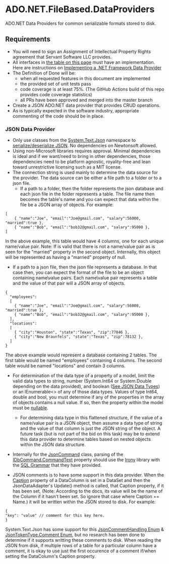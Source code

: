 # ADO.NET.FileBased.DataProviders
ADO.NET Data Providers for common serializable formats stored to disk.

## Requirements
- You will need to sign an Assignment of Intellectual Property Rights agreement that Servant Software LLC provides.
- All interfaces in [the table on this page](https://learn.microsoft.com/en-us/previous-versions/aa720599(v=vs.71)) must have an implementation.  Here are instructions on [Implementing a .NET Framework Data Provider](https://learn.microsoft.com/en-us/previous-versions/aa720164(v=vs.71))
- The Definition of Done will be:
  - when all requested features in this document are implemented
  - the provided set of unit tests pass
  - code coverage is at least 75%. (The GitHub Actions build of this repo provides code coverage statistics)
  - all PRs have been approved and merged into the master branch
- Create a JSON ADO.NET data provider that provides CRUD operations.
- As is typically expected in the software industry, appropriate commenting of the code should be in place.

### JSON Data Provider
- Only use classes from the [System.Text.Json](https://learn.microsoft.com/en-us/dotnet/api/system.text.json) namespace to [serialize/deserialize JSON](https://learn.microsoft.com/en-us/dotnet/standard/serialization/system-text-json/how-to?pivots=dotnet-7-0).  No dependencies on Newtonsoft allowed.
- Using non-Microsoft libraries requires approval.  Minimal dependencies is ideal and if we want/need to bring in other dependencies, those dependencies need to be platform agnostic, royality-free and lean toward unrestrictive licensing such as a MIT license. 
- The connection string is used mainly to determine the data source for the provider.  The data source can be either a file path to a folder or to a json file.   
  - If a path to a folder, then the folder represents the json database and each json file in the folder represents a table.  The file name then becomes the table's name and you can expect that data within the file be a JSON array of objects.  For example:
```
[  
    { "name":"Joe", "email":"Joe@gmail.com", "salary":56000, "married":true },  
    { "name":"Bob", "email":"bob32@gmail.com", "salary":95000 },  
]
```
In the above example, this table would have 4 columns, one for each unique name/value pair.  Note: If is valid that there is not a name/value pair as is seen for the "married" property in the second object.  Internally, this object will be represented as having a "married" property of null.
  
  - If a path to a json file, then the json file represents a database.  In that case then, you can expect the format of the file to be an object containing name\value pairs.  Each name\value pair represents a table and the value of that pair will a JSON array of objects.
```
{
  "employees": 
  [  
    { "name":"Joe", "email":"Joe@gmail.com", "salary":56000, "married":true },  
    { "name":"Bob", "email":"bob32@gmail.com", "salary":95000 },  
  ],
  "locations":
  [
    { "city":"Houston", "state":"Texas", "zip":77846 },
    { "city":"New Braunfels", "state":"Texas", "zip":78132 },
  ]
}
```
The above example would represent a database containing 2 tables.  The first table would be named "employees" containing 4 columns.  The second table would be named "locations" and contain 3 columns.
  
- For determination of the data type of a property of a model, limit the valid data types to string, number (System.Int64 or System.Double depending on the data provided), and boolean ([See JSON Data Types](https://www.w3schools.com/js/js_json_datatypes.asp)) or an IEnumerable<> of any of those data types.   Values of type Int64, double and bool, you must determine if any of the properties in the array of objects contains a null value.  If so, then the property within the model must be [nullable](https://learn.microsoft.com/en-us/dotnet/csharp/language-reference/builtin-types/nullable-value-types).

  - For determining data type in this flattened structure, if the value of a name/value pair is a JSON object, then assume a data type of string and the value of that column is just the JSON string of the object.  A future task (but is not part of the bid on this task) may be to extend this data provider to determine tables based on nested objects within the JSON data structure.

- Internally for the [JsonCommand](https://github.com/Servant-Software-LLC/ADO.NET.FileBased.DataProviders/blob/main/src/Data.Json/JsonCommand.cs) class, parsing of the [IDbCommand.CommandText](https://learn.microsoft.com/en-us/dotnet/api/system.data.idbcommand.commandtext?view=net-7.0#system-data-idbcommand-commandtext) property should use the [Irony](https://www.nuget.org/packages/Irony) library with the [SQL Grammar](https://github.com/IronyProject/Irony/blob/master/Irony.Samples/SQL/SqlGrammar.cs) that they have provided. 
- JSON comments is to have some support in this data provider.  When the [Caption](https://learn.microsoft.com/en-us/dotnet/api/system.data.datacolumn.caption?view=net-7.0) property of a DataColumn is set in a DataSet and then the JsonDataAdapter's Update() method is called, that Caption property, if it has been set, (Note:  According to the docs, its value will be the name of the Column if it hasn't been set.  So ignore that case where Caption == Name.) it will be written within the JSON stored to disk.  For example:
```
{
"key": "value" // comment for this key here.
}
```
System.Text.Json has some support for this [JsonCommentHandling Enum](https://learn.microsoft.com/en-us/dotnet/api/system.text.json.jsoncommenthandling?view=net-7.0) & [JsonTokenType.Comment Enum](https://learn.microsoft.com/en-us/dotnet/api/system.text.json.jsontokentype?view=net-7.0), but no research has been done to determine if it supports writting these comments to disk.
When reading the JSON from disk, if multiple rows of a table for a particular column have a comment, it is okay to use just the first occurence of a comment if/when setting the DataColumn's Caption property.
